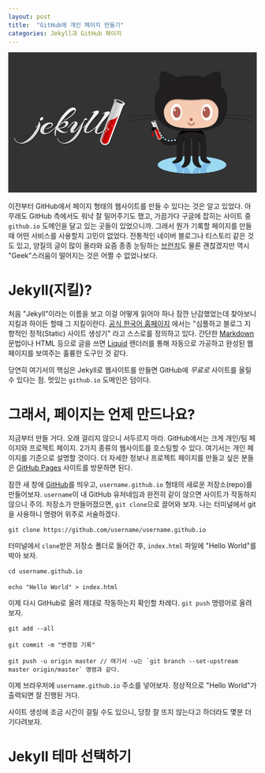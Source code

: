```yaml
---
layout: post
title:  "GitHub에 개인 페이지 만들기"
categories: Jekyll과 GitHub 페이지
---
```


![jekyllwithoctocat](https://github.com/kycfeel/kycfeel.github.io/blob/master/_images/jekyllwithoctocat.jpg)

이전부터 GitHub에서 페이지 형태의 웹사이트를 만들 수 있다는 것은 알고 있었다. 아무래도 GitHub 측에서도 워낙 잘 밀어주기도 했고, 가끔가다 구글에 잡히는 사이트 중 `github.io` 도메인을 달고 있는 곳들이 있었으니까. 그래서 뭔가 기록할 페이지를 만들때 어떤 서비스를 사용할지 고민이 없었다. 전통적인 네이버 블로그나 티스토리 같은 것도 있고, 양질의 글이 많이 올라와 요즘 종종 눈팅하는 [브런치](https://brunch.co.kr)도 물론 괜찮겠지만 역시 "Geek"스러움이 떨어지는 것은 어쩔 수 없었나보다.

Jekyll(지킬)?
========================

처음 "Jekyll"이라는 이름을 보고 이걸 어떻게 읽어야 하나 잠깐 난감했었는데 찾아보니 지킬과 하이든 할때 그 지킬이란다. [공식 한국어 홈페이지](http://jekyllrb-ko.github.io/docs/home/) 에서는 "심플하고 블로그 지향적인 정적(Static) 사이트 생성기" 라고 스스로를 정의하고 있다. 간단한 [Markdown](https://ko.wikipedia.org/wiki/마크다운) 문법이나 HTML 등으로 글을 쓰면 [Liquid](https://github.com/Shopify/liquid/wiki) 렌더러를 통해 자동으로 가공하고 완성된 웹페이지를 보여주는 훌륭한 도구인 것 같다.

당연히 여기서의 핵심은 Jekyll로 웹사이트를 만들면 GitHub에 *무료로* 사이트를 올릴 수 있다는 점. 멋있는 `github.io` 도메인은 덤이다.

그래서, 페이지는 언제 만드나요?
========================

지금부터 만들 거다. 오래 걸리지 않으니 서두르지 마라. GitHub에서는 크게 개인/팀 페이지와 프로젝트 페이지. 2가지 종류의 웹사이트를 호스팅할 수 있다. 여기서는 개인 페이지를 기준으로 설명할 것이다. 더 자세한 정보나 프로젝트 페이지를 만들고 싶은 분들은 [GitHub Pages](https://pages.github.com) 사이트를 방문하면 된다.

잠깐 새 창에 [GitHub](https://github.com)를 띄우고, `username.github.io` 형태의 새로운 저장소(repo)를 만들어보자. `username`이 내 GitHub 유저네임과 완전히 같이 않으면 사이트가 작동하지 않으니 주의. 저장소가 만들어졌으면, `git clone`으로 끌어와 보자. 나는 터미널에서 git을 사용하니 명령어 위주로 서술하겠다.

  ```
  git clone https://github.com/username/username.github.io
  ```

터미널에서 `clone`받은 저장소 폴더로 들어간 후, `index.html` 파일에 "Hello World"를 박아 보자.

  ```
  cd username.github.io

  echo "Hello World" > index.html
  ```

이제 다시 GitHub로 올려 제대로 작동하는지 확인할 차례다. `git push` 명령어로 올려 보자.

  ```
  git add --all

  git commit -m "변경점 기록"

  git push -u origin master // 여기서 -u는 `git branch --set-upstream master origin/master` 명령과 같다.
  ```

이제 브라우저에 `username.github.io` 주소를 넣어보자. 정상적으로 "Hello World"가 출력되면 잘 진행된 거다.

사이트 생성에 조금 시간이 걸릴 수도 있으니, 당장 잘 뜨지 않는다고 하더라도 몇분 더 기다려보자.

Jekyll 테마 선택하기
========================
